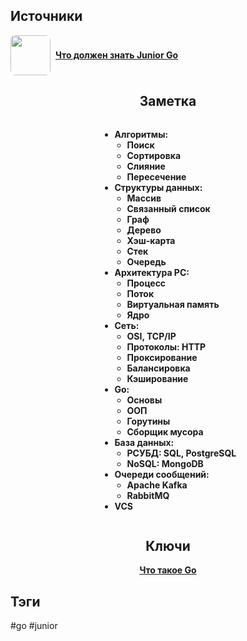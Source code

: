 <h2 align="left">Источники</h2>
<div style="text-align: left">
	<ul style="padding: 0; list-style-type: none; display: flex; flex-direction: column; align-items: left;">
		<li style="display: flex; align-items: center">
			<img
			style="border-radius: 8px; margin-right: 8px; width: 64px; height: 64px; object-fit: cover"
			src="https://i1.ytimg.com/vi/sr8u1V_nno4/maxresdefault.jpg" />
			<strong><a href="https://www.youtube.com/watch?v=sr8u1V_nno4">Что должен знать Junior Go</a></strong>
	    </li>
	</ul>
</div>
<h2 align="center">Заметка</h2>
<div style="text-align: center;">
	<ul style="display: inline-block; text-align: left;">
		<li><strong>Алгоритмы:</strong>
			<ul style="text-align: left; padding-left: 20px;">
				<li><strong>Поиск</strong></li>
				<li><strong>Сортировка</strong></li>
				<li><strong>Слияние</strong></li>
				<li><strong>Пересечение</strong></li>
			</ul>
		</li>
		<li><strong>Структуры данных:</strong>
			<ul style="text-align: left; padding-left: 20px;">
				<li><strong>Массив</strong></li>
				<li><strong>Связанный список</strong></li>
				<li><strong>Граф</strong></li>
				<li><strong>Дерево</strong></li>
				<li><strong>Хэш-карта</strong></li>
				<li><strong>Стек</strong></li>
				<li><strong>Очередь</strong></li>
			</ul>
		</li>
		<li><strong>Архитектура PC:</strong>
			<ul style="text-align: left; padding-left: 20px;">
				<li><strong>Процесс</strong></li>
				<li><strong>Поток</strong></li>
				<li><strong>Виртуальная память</strong></li>
				<li><strong>Ядро</strong></li>
			</ul>
		</li>
		<li><strong>Сеть:</strong>
			<ul style="text-align: left; padding-left: 20px;">
				<li><strong>OSI, TCP/IP</strong></li>
				<li><strong>Протоколы: HTTP</strong></li>
				<li><strong>Проксирование</strong></li>
				<li><strong>Балансировка</strong></li>
				<li><strong>Кэширование</strong></li>
			</ul>
		</li>
		<li><strong>Go:</strong>
			<ul style="text-align: left; padding-left: 20px;">
				<li><strong>Основы</strong></li>
				<li><strong>ООП</strong></li>
				<li><strong>Горутины</strong></li>
				<li><strong>Сборщик мусора</strong></li>
			</ul>
		</li>
		<li><strong>База данных:</strong>
			<ul style="text-align: left; padding-left: 20px;">
				<li><strong>РСУБД: SQL, PostgreSQL</strong></li>
				<li><strong>NoSQL: MongoDB</strong></li>
			</ul>
		</li>
		<li><strong>Очереди сообщений:</strong>
			<ul style="text-align: left; padding-left: 20px;">
				<li><strong>Apache Kafka</strong></li>
				<li><strong>RabbitMQ</strong></li>
			</ul>
		</li>
		<li><strong>VCS</strong></li>
	</ul>
</div>
<h2 align="center">Ключи</h2>
<div style="display: flex; align-items: flex-start;">
  <ul style="list-style-type: none; margin: 0; padding: 0; text-align: center; flex-grow: 1;">
    <li><strong><a href="obsidian://open?file=Go/Что такое Go">Что такое Go</a></strong></li>
  </ul>
</div>
<h2 align="left">Тэги</h2>
#go #junior